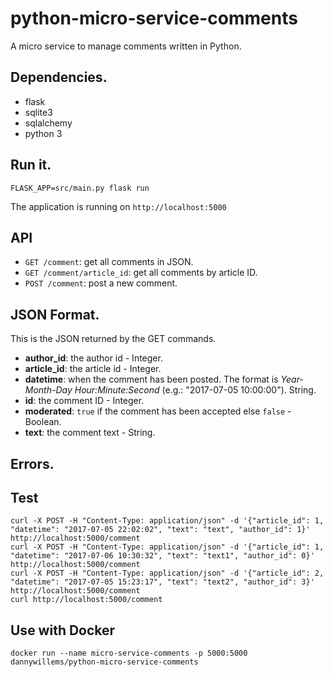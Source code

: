 # python-micro-service-comments

A micro service to manage comments written in Python.

## Dependencies.

- flask
- sqlite3
- sqlalchemy
- python 3

## Run it.

```
FLASK_APP=src/main.py flask run
```

The application is running on `http://localhost:5000`

## API

- `GET /comment`: get all comments in JSON.
- `GET /comment/article_id`: get all comments by article ID.
- `POST /comment`: post a new comment.

## JSON Format.

This is the JSON returned by the GET commands.

- **author_id**: the author id - Integer.
- **article_id**: the article id - Integer.
- **datetime**: when the comment has been posted. The format is *Year-Month-Day Hour:Minute:Second* (e.g.: "2017-07-05 10:00:00"). String.
- **id**: the comment ID - Integer.
- **moderated**: `true` if the comment has been accepted else `false` - Boolean.
- **text**: the comment text - String.

## Errors.


## Test

```
curl -X POST -H "Content-Type: application/json" -d '{"article_id": 1, "datetime": "2017-07-05 22:02:02", "text": "text", "author_id": 1}' http://localhost:5000/comment
curl -X POST -H "Content-Type: application/json" -d '{"article_id": 1, "datetime": "2017-07-06 10:30:32", "text": "text1", "author_id": 0}' http://localhost:5000/comment
curl -X POST -H "Content-Type: application/json" -d '{"article_id": 2, "datetime": "2017-07-05 15:23:17", "text": "text2", "author_id": 3}' http://localhost:5000/comment
curl http://localhost:5000/comment
```
## Use with Docker

```
docker run --name micro-service-comments -p 5000:5000 dannywillems/python-micro-service-comments
```
